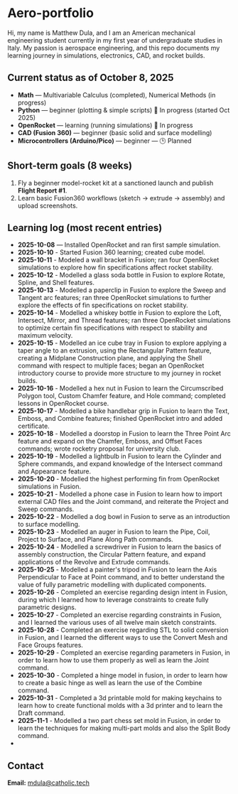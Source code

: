 # Aero-portfolio
Hi, my name is Matthew Dula, and I am an American mechanical engineering student currently in my first year of undergraduate studies in Italy. My passion is aerospace engineering, and this repo documents my learning journey in simulations, electronics, CAD, and rocket builds.
## Current status as of October 8, 2025
- **Math** — Multivariable Calculus (completed), Numerical Methods (in progress)  
- **Python** — beginner (plotting & simple scripts) 🔧 In progress (started Oct 2025)  
- **OpenRocket** — learning (running simulations) 🔧 In progress  
- **CAD (Fusion 360)** — beginner (basic solid and surface modelling) 
- **Microcontrollers (Arduino/Pico)** — beginner — 🕒 Planned
## Short-term goals (8 weeks)
1. Fly a beginner model-rocket kit at a sanctioned launch and publish **Flight Report #1**.  
2. Learn basic Fusion360 workflows (sketch → extrude → assembly) and upload screenshots.  
## Learning log (most recent entries)
- **2025-10-08** — Installed OpenRocket and ran first sample simulation.
- **2025-10-10** - Started Fusion 360 learning; created cube model.
- **2025-10-11** - Modeled a wall bracket in Fusion; ran four OpenRocket simulations to explore how fin specifications affect rocket stability.
- **2025-10-12** - Modelled a glass soda bottle in Fusion to explore Rotate, Spline, and Shell features.
- **2025-10-13** - Modelled a paperclip in Fusion to explore the Sweep and Tangent arc features; ran three OpenRocket simulations to further explore the effects of fin specifications on rocket stability.
- **2025-10-14** - Modelled a whiskey bottle in Fusion to explore the Loft, Intersect, Mirror, and Thread features; ran three OpenRocket simulations to optimize certain fin specifications with respect to stability and maximum velocity.
- **2025-10-15** - Modelled an ice cube tray in Fusion to explore applying a taper angle to an extrusion, using the Rectangular Pattern feature, creating a Midplane Construction plane, and applying the Shell command with respect to multiple faces; began an OpenRocket introductory course to provide more structure to my journey in rocket builds.
- **2025-10-16** - Modelled a hex nut in Fusion to learn the Circumscribed Polygon tool, Custom Chamfer feature, and Hole command; completed lessons in OpenRocket course.
- **2025-10-17** - Modelled a bike handlebar grip in Fusion to learn the Text, Emboss, and Combine features; finished OpenRocket intro and added certificate.
- **2025-10-18** - Modelled a doorstop in Fusion to learn the Three Point Arc feature and expand on the Chamfer, Emboss, and Offset Faces commands; wrote rocketry proposal for university club.
- **2025-10-19** - Modelled a lightbulb in Fusion to learn the Cylinder and Sphere commands, and expand knowledge of the Intersect command and Appearance feature.
- **2025-10-20** - Modelled the highest performing fin from OpenRocket simulations in Fusion.
- **2025-10-21** - Modelled a phone case in Fusion to learn how to import external CAD files and the Joint command, and reiterate the Project and Sweep commands.
- **2025-10-22** - Modelled a dog bowl in Fusion to serve as an introduction to surface modelling.
- **2025-10-23** - Modelled an auger in Fusion to learn the Pipe, Coil, Project to Surface, and Plane Along Path commands.
- **2025-10-24** - Modelled a screwdriver in Fusion to learn the basics of assembly construction, the Circular Pattern feature, and expand applications of the Revolve and Extrude commands.
- **2025-10-25** - Modelled a painter's tripod in Fusion to learn the Axis Perpendicular to Face at Point command, and to better understand the value of fully parametric modelling with duplicated components.
- **2025-10-26** - Completed an exercise regarding design intent in Fusion, during which I learned how to leverage constraints to create fully parametric designs.
- **2025-10-27** - Completed an exercise regarding constraints in Fusion, and I learned the various uses of all twelve
main sketch constraints.
- **2025-10-28** - Completed an exercise regarding STL to solid conversion in Fusion, and I learned the different ways to use the Convert Mesh and Face Groups features. 
- **2025-10-29** - Completed an exercise regarding parameters in Fusion, in order to learn how to use them properly as well as learn the Joint command.
- **2025-10-30** - Completed a hinge model in fusion, in order to learn how to create a basic hinge as well as learn the use of the Combine command.
- **2025-10-31** - Completed a 3d printable mold for making keychains to learn how to create functional molds with a 3d printer and to learn the Draft command.
- **2025-11-1** - Modelled a two part chess set mold in Fusion, in order to learn the techniques for making multi-part molds and also the Split Body command.
- 
## Contact
**Email:** mdula@catholic.tech

